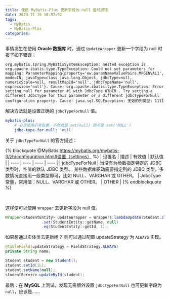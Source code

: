 ```yaml
---
title: 使用 MyBatis-Plus 更新字段为 null 值时报错
date: 2023-11-18 10:57:52
tags:
  - MyBatis
  - MyBatis-Plus
categories:
---
```


事情发生在使用 **Oracle 数据库** 时，通过 `UpdateWrapper` 更新一个字段为 null 时报了如下错误：

```
org.mybatis.spring.MyBatisSystemException: nested exception is org.apache.ibatis.type.TypeException: Could not set parameters for mapping: ParameterMapping{property='ew.paramNameValuePairs.MPGENVAL1', mode=IN, javaType=class java.lang.Object, jdbcType=null, numericScale=null, resultMapId='null', jdbcTypeName='null', expression='null'}. Cause: org.apache.ibatis.type.TypeException: Error setting null for parameter #1 with JdbcType OTHER . Try setting a different JdbcType for this parameter or a different jdbcTypeForNull configuration property. Cause: java.sql.SQLException: 无效的列类型: 1111
```

<!--more-->

解决方法就是设置正确的 `jdbcTypeForNull` 值。

```yml
mybatis-plus:
    # 必须使用引号包裹，不然就是 set(null) 而不是 set('NULL')
    jdbc-type-for-null: 'null' 
```

关于 `jdbcTypeForNull` 的官方描述：

{% blockquote @MyBatis https://mybatis.org/mybatis-3/zh/configuration.html#设置（settings） %}
| 设置名 | 描述 | 有效值 | 默认值 |
|  ----  | ----  | ---- | ---- |
| jdbcTypeForNull | 当没有为参数指定特定的 JDBC 类型时，空值的默认 JDBC 类型。 某些数据库驱动需要指定列的 JDBC 类型，多数情况直接用一般类型即可，比如 NULL、VARCHAR 或 OTHER。 | JdbcType 常量，常用值：NULL、VARCHAR 或 OTHER。 | OTHER |
{% endblockquote %}

<br />

这样便可以使用 `Wrapper` 去更新字段为 null 值。

```java
Wrapper<StudentEntity> updateWrapper = Wrappers.lambdaUpdate(Student.class)
                .set(StudentEntity::getName, null)
                .eq(StudentEntity::getId, 1);
```

如果想通过实体类去更新呢？
则可以通过配置 updateStrategy 为 `ALWAYS` 实现。

```java
@TableField(updateStrategy = FieldStrategy.ALWAYS)
private String name;
```

```java
Student student = new Student();
student.setId(1L);
student.setName(null);
studentService.updateById(student);
```

最后：在 **MySQL** 上测试，发现无需额外设置 `jdbcTypeForNull` 也可更新字段为 `null`，应该是……
